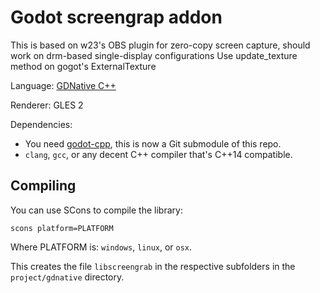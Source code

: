 # Godot screengrap addon

This is based on w23's OBS plugin for zero-copy screen capture, should work on drm-based single-display configurations
Use update_texture method on gogot's ExternalTexture

Language: [GDNative C++](https://docs.godotengine.org/en/latest/tutorials/scripting/gdnative/index.html)

Renderer: GLES 2

Dependencies:
 * You need [godot-cpp](https://github.com/godotengine/godot-cpp),
   this is now a Git submodule of this repo.
 * `clang`, `gcc`, or any decent C++ compiler that's C++14 compatible.

## Compiling

You can use SCons to compile the library:

```
scons platform=PLATFORM
```

Where PLATFORM is: `windows`, `linux`, or `osx`.

This creates the file `libscreengrab` in the respective
subfolders in the `project/gdnative` directory.
